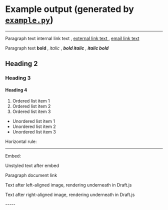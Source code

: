 
# Example output (generated by [`example.py`](../example.py))

-----
<p>
   Paragraph text
   <a id="3" linktype="page">
    internal link text
   </a>
   ,
   <a href="http://example.com">
    external link text
   </a>
   ,
   <a href="mailto:test@example.com">
    email link text
   </a>
  </p>
  <p>
   Paragraph text
   <b>
    bold
   </b>
   ,
   <i>
    italic
   </i>
   ,
   <b>
    <i>
     bold italic
    </i>
   </b>
   ,
   <b>
    <i>
     italic bold
    </i>
   </b>
  </p>
  <h2>
   Heading 2
  </h2>
  <h3>
   Heading 3
  </h3>
  <h4>
   Heading 4
  </h4>
  <ol>
   <li>
    Ordered list item 1
   </li>
   <li>
    Ordered list item 2
   </li>
   <li>
    Ordered list item 3
   </li>
  </ol>
  <ul>
   <li>
    Unordered list item 1
   </li>
   <li>
    Unordered list item 2
   </li>
   <li>
    Unordered list item 3
   </li>
  </ul>
  <p>
   Horizontal rule:
  </p>
  <hr/>
  <p>
   Embed:
  </p>
  <p>
   Unstyled text after embed
  </p>
  <p>
   Paragraph
   <a id="1" linktype="document">
    document link
   </a>
  </p>
  <embed embedtype="image" format="right" id="1"/>
  <p>
  </p>
  <embed embedtype="image" format="right" id="1"/>
  <p>
   Text after left-aligned image, rendering underneath in Draft.js
  </p>
  <embed embedtype="image" format="right" id="1"/>
  <p>
   Text after right-aligned image, rendering underneath in Draft.js
  </p>
-----
